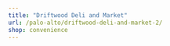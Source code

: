```yaml
---
title: "Driftwood Deli and Market"
url: /palo-alto/driftwood-deli-and-market-2/
shop: convenience
---
```

